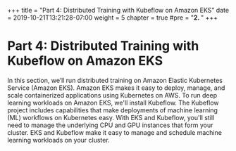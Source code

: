+++
title = "Part 4: Distributed Training with Kubeflow on Amazon EKS"
date = 2019-10-21T13:21:28-07:00
weight = 5
chapter = true
#pre = "<b>2. </b>"
+++

# Part 4: Distributed Training with Kubeflow on Amazon EKS

In this section, we’ll run distributed training on Amazon Elastic Kubernetes Service (Amazon EKS). Amazon EKS makes it easy to deploy, manage, and scale containerized applications using Kubernetes on AWS. To run deep learning workloads on Amazon EKS, we'll install Kubeflow. The Kubeflow project includes capabilities that make deployments of machine learning (ML) workflows on Kubernetes easy. With EKS and Kubeflow, you'll still need to manage the underlying CPU and GPU instances that form your cluster. EKS and Kubeflow make it easy to manage and schedule machine learning workloads on your cluster.
